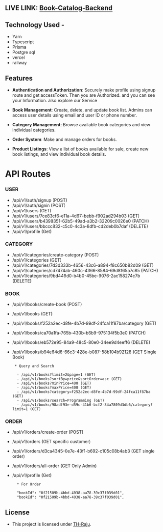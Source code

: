 ## LIVE LINK: [Book-Catalog-Backend](https://book-catalog-assignment-8-9chzh3prc-th-raju.vercel.app/)

## Technology Used -

- Yarn
- Typescript
- Prisma
- Postgre sql
- vercel
- railway

## Features

- **Authentication and Authorization**: Securely make profile using signup route and get accessToken. Then you are Authorized. and you can see your Information. also explore our Service

- **Book Management**: Create, delete, and update book list. Admins can access user details using email and user ID or phone number.

- **Category Management**: Browse available book categories and view individual categories.

- **Order System**: Make and manage orders for books.

- **Product Listings**: View a list of books available for sale, create new book listings, and view individual book details.

# API Routes

### USER

- /api/v1/auth/signup (POST)
- /api/v1/auth/signin (POST)
- /api/v1/users (GET)
- /api/v1/users/7ce83cf6-e11a-4d67-bebb-f902ad294b03 (GET)
- /api/v1/users/b4398351-62b5-49ad-a3b2-32209c0026e0 (PATCH)
- /api/v1/users/bbccc832-c5c0-4c3a-8dfb-cd2deb0b7daf (DELETE)
- /api/v1/profile (Get)

### CATEGORY

- /api/v1/categories/create-category (POST)
- /api/v1/categories (GET)
- /api/v1/categories/7d3d333b-4656-43c6-a894-f8c650b82d09 (GET)
- /api/v1/categories/cd7474ab-460c-4366-8584-69d8165a7c85 (PATCH)
- /api/v1/categories/9bd449d0-b4b0-45be-9076-2ac158274c7b (DELETE)

### BOOK

- /api/v1/books/create-book (POST)
- /api/v1/books (GET)
- /api/v1/books/f252a2ec-d8fe-4b7d-99df-24fca11f87ba/category (GET)
- /api/v1/books/ca70a1fa-765b-430b-b6b9-975134f5b3e0 (PATCH)
- /api/v1/books/eb572e95-84a9-48c5-80e0-34ee9d4eeff6 (DELETE)
- /api/v1/books/b94e64d6-66c3-428e-b087-58b104b92128 (GET Single Book)

       * Query and Search

        - /api/v1/books?limit=2&page=1 (GET)
        - /api/v1/books?sortBy=price&sortOrder=asc (GET)
        - /api/v1/books?minPrice=400 (GET)
        - /api/v1/books?maxPrice=400 (GET)
        - /api/v1/books?category=f252a2ec-d8fe-4b7d-99df-24fca11f87ba (GET)
        - /api/v1/books?search=Programming (GET)
        - /api/v1/books/98adf93e-d59c-41b6-bcf2-34a7809d3db6/category?limit=1 (GET)

### ORDER

- /api/v1/orders/create-order (POST)
- /api/v1/orders (GET specific customer)
- /api/v1/orders/d3ca4345-0e7e-43f1-b692-c105c08b4ab3 (GET single order)

- /api/v1/orders/all-order (GET Only Admin)
- /api/v1/profile (Get)

        * For Order

        "bookId": "0f21509b-4bbd-4038-aa78-39c37f039d01",
        "bookId": "0f21509b-4bbd-4038-aa78-39c37f039d01",

## License

- This project is licensed under [TH-Raju](https://tofajjol-hosen-raju.web.app/).
